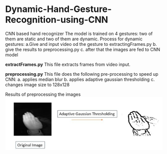 # Dynamic-Hand-Gesture-Recognition-using-CNN
CNN based hand recognizer
The model is trained on 4 gestures: two of them are static and two of them are dynamic. Process for dynamic gestures:
a.Give and input video od the gesture to extractingFrames.py
b. give the results to preprocessing.py
c. after that the images are fed to CNN model

**extractFrames.py**
This file extracts frames from video input.

**preprocessing.py**
This file does the following pre-processing to speed up CNN:
a. applies median blur
b. applies adaptive gaussian thresholding
c. changes image size to 128x128

Results of preprocessing the images
![Preprocessing result](https://github.com/kreeteeekah/Dynamic-Hand-Gesture-Recognition-using-CNN/blob/master/original.JPG)






